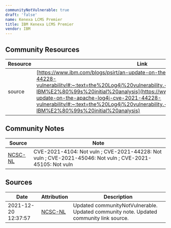 ```yaml
---
communityNotVulnerable: true
draft: 'false'
name: Kenexa LCMS Premier
title: IBM Kenexa LCMS Premier
vendor: IBM
---
```



## Community Resources
| Resource | Link |
| --- | --- |
| source | [https://www.ibm.com/blogs/psirt/an-update-on-the-apache-log4j-cve-2021-44228-vulnerability/#:~:text=the%20Log4j%20vulnerability.-,Products%20not%20Impacted,-IBM%E2%80%99s%20initial%20analysis](https://www.ibm.com/blogs/psirt/an-update-on-the-apache-log4j-cve-2021-44228-vulnerability/#:~:text=the%20Log4j%20vulnerability.-,Products%20not%20Impacted,-IBM%E2%80%99s%20initial%20analysis) |

## Community Notes
| Source | Note |
| --- | --- |
| [NCSC-NL](https://github.com/NCSC-NL/log4shell/blob/main/software/README.md) | CVE-2021-4104: Not vuln ; CVE-2021-44228: Not vuln ; CVE-2021-45046: Not vuln ; CVE-2021-45105: Not vuln </ul> |

## Sources
| Date | Attribution | Description |
| --- | --- | --- |
| 2021-12-20 12:37:57 | [NCSC-NL](https://github.com/NCSC-NL/log4shell/blob/main/software/README.md) | Updated communityNotVulnerable. Updated community note. Updated community link source.  |
